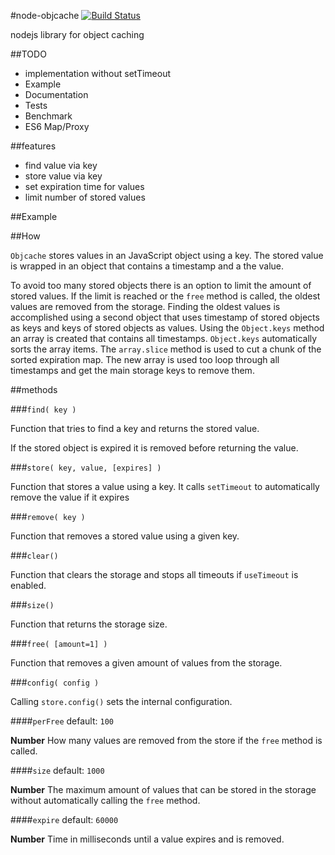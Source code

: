 #node-objcache [![Build Status](https://travis-ci.org/makepanic/node-objstore.png?branch=develop)](https://travis-ci.org/makepanic/node-objstore)

nodejs library for object caching

##TODO
- implementation without setTimeout
- Example
- Documentation
- Tests
- Benchmark
- ES6 Map/Proxy

##features

- find value via key
- store value via key
- set expiration time for values
- limit number of stored values

##Example


##How

`Objcache` stores values in an JavaScript object using a key. The stored value is wrapped in an object that contains a timestamp and a the value.

To avoid too many stored objects there is an option to limit the amount of stored values.
If the limit is reached or the `free` method is called, the oldest values are removed from the storage.
Finding the oldest values is accomplished using a second object that uses timestamp of stored objects as keys and keys of stored objects as values.
Using the `Object.keys` method an array is created that contains all timestamps. `Object.keys` automatically sorts the array items.
The `array.slice` method is used to cut a chunk of the sorted expiration map.
The new array is used too loop through all timestamps and get the main storage keys to remove them.

##methods

###`find( key )`

Function that tries to find a key and returns the stored value.

If the stored object is expired it is removed before returning the value.

###`store( key, value, [expires] )`

Function that stores a value using a key.
It calls `setTimeout` to automatically remove the value if it expires

###`remove( key )`

Function that removes a stored value using a given key.

###`clear()`

Function that clears the storage and stops all timeouts if `useTimeout` is enabled.

###`size()`

Function that returns the storage size.

###`free( [amount=1] )`

Function that removes a given amount of values from the storage.

###`config( config )`

Calling `store.config()` sets the internal configuration.

####`perFree` default: `100`

__Number__ How many values are removed from the store if the `free` method is called.

####`size` default: `1000`

__Number__ The maximum amount of values that can be stored in the storage without automatically calling the `free` method.

####`expire` default: `60000`

__Number__ Time in milliseconds until a value expires and is removed.

